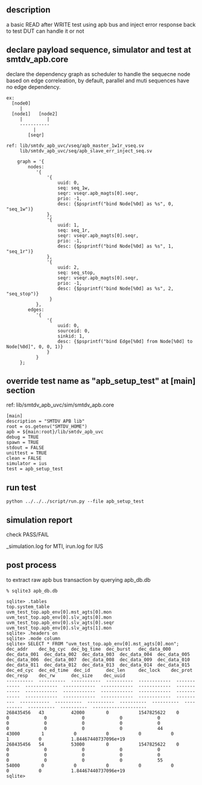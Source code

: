 description
-----
a basic READ after WRITE test using apb bus and inject error response back to test DUT can handle it or not

declare payload sequence, simulator and test at smtdv_apb.core
-----
declare the dependency graph as scheduler to handle the sequecne node based on edge correleation,
by default, parallel and muti sequences have no edge dependency.

```
ex:
  [node0]
     |
  [node1]   [node2]
     |         |
     -----------
          |
        [seqr]

ref: lib/smtdv_apb_uvc/vseq/apb_master_1w1r_vseq.sv
     lib/smtdv_apb_uvc/seq/apb_slave_err_inject_seq.sv

    graph = '{
        nodes:
           '{
               '{
                   uuid: 0,
                   seq: seq_1w,
                   seqr: vseqr.apb_magts[0].seqr,
                   prio: -1,
                   desc: {$psprintf("bind Node[%0d] as %s", 0, "seq_1w")}
               },
               '{
                   uuid: 1,
                   seq: seq_1r,
                   seqr: vseqr.apb_magts[0].seqr,
                   prio: -1,
                   desc: {$psprintf("bind Node[%0d] as %s", 1, "seq_1r")}
               },
               '{
                   uuid: 2,
                   seq: seq_stop,
                   seqr: vseqr.apb_magts[0].seqr,
                   prio: -1,
                   desc: {$psprintf("bind Node[%0d] as %s", 2, "seq_stop")}
                }
           },
        edges:
           '{
               '{
                   uuid: 0,
                   sourceid: 0,
                   sinkid: 1,
                   desc: {$psprintf("bind Edge[%0d] from Node[%0d] to Node[%0d]", 0, 0, 1)}
               }
           }
     };
```


override test name as "apb_setup_test" at [main] section
-----
ref: lib/smtdv_apb_uvc/sim/smtdv_apb.core
```
[main]
description = "SMTDV APB lib"
root = os.getenv("SMTDV_HOME")
apb = ${main:root}/lib/smtdv_apb_uvc
debug = TRUE
spawn = TRUE
stdout = FALSE
unittest = TRUE
clean = FALSE
simulator = ius
test = apb_setup_test
```

run test
-----
```
python ../../../script/run.py --file apb_setup_test
```

simulation report
-----
check PASS/FAIL

_simulation.log for MTI,
irun.log for IUS

post process
-----
to extract raw apb bus transaction by querying apb_db.db
```
% sqlite3 apb_db.db

sqlite> .tables
top.system_table
uvm_test_top.apb_env[0].mst_agts[0].mon
uvm_test_top.apb_env[0].slv_agts[0].mon
uvm_test_top.apb_env[0].slv_agts[0].seqr
uvm_test_top.apb_env[0].slv_agts[1].mon
sqlite> .headers on
sqlite> .mode column
sqlite> SELECT * FROM "uvm_test_top.apb_env[0].mst_agts[0].mon";
dec_addr    dec_bg_cyc  dec_bg_time  dec_burst   dec_data_000  dec_data_001  dec_data_002  dec_data_003  dec_data_004  dec_data_005  dec_data_006  dec_data_007  dec_data_008  dec_data_009  dec_data_010  dec_data_011  dec_data_012  dec_data_013  dec_data_014  dec_data_015  dec_ed_cyc  dec_ed_time  dec_id      dec_len     dec_lock    dec_prot    dec_resp    dec_rw      dec_size    dec_uuid
----------  ----------  -----------  ----------  ------------  ------------  ------------  ------------  ------------  ------------  ------------  ------------  ------------  ------------  ------------  ------------  ------------  ------------  ------------  ------------  ----------  -----------  ----------  ----------  ----------  ----------  ----------  ----------  ----------  --------------------
268435456   43          42000        0           1547825622    0             0             0             0             0             0             0             0             0             0             0             0             0             0             0             44          43000        1           0           0           0           0           1           0           1.84467440737096e+19
268435456   54          53000        0           1547825622    0             0             0             0             0             0             0             0             0             0             0             0             0             0             0             55          54000        0           0           0           0           0           0           0           1.84467440737096e+19
sqlite>
```


